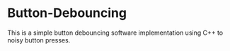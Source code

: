 # Button-Debouncing
This is a simple button debouncing software implementation using C++ to noisy button presses.
